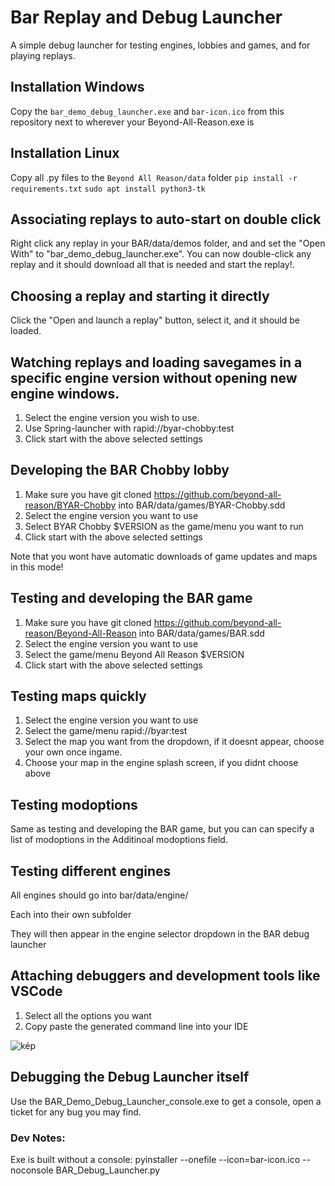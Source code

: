 # Bar Replay and Debug Launcher
A simple debug launcher for testing engines, lobbies and games, and for playing replays. 

## Installation Windows
Copy the `bar_demo_debug_launcher.exe` and `bar-icon.ico` from this repository next to wherever your Beyond-All-Reason.exe is

## Installation Linux
Copy all .py files to the `Beyond All Reason/data` folder 
`pip install -r requirements.txt`
`sudo apt install python3-tk`

## Associating replays to auto-start on double click

Right click any replay in your BAR/data/demos folder, and and set the "Open With" to "bar_demo_debug_launcher.exe". You can now double-click any replay and it should download all that is needed and start the replay!.

## Choosing a replay and starting it directly

Click the "Open and launch a replay" button, select it, and it should be loaded. 

## Watching replays and loading savegames in a specific engine version without opening new engine windows. 

1. Select the engine version you wish to use.
2. Use Spring-launcher with rapid://byar-chobby:test
3. Click start with the above selected settings 

## Developing the BAR Chobby lobby

1. Make sure you have git cloned https://github.com/beyond-all-reason/BYAR-Chobby into BAR/data/games/BYAR-Chobby.sdd
2. Select the engine version you want to use
3. Select BYAR Chobby $VERSION as the game/menu you want to run
4. Click start with the above selected settings 

Note that you wont have automatic downloads of game updates and maps in this mode!

## Testing and developing the BAR game

1. Make sure you have git cloned https://github.com/beyond-all-reason/Beyond-All-Reason into BAR/data/games/BAR.sdd
2. Select the engine version you want to use
3. Select the game/menu Beyond All Reason $VERSION
4. Click start with the above selected settings 

## Testing maps quickly

1. Select the engine version you want to use
2. Select the game/menu rapid://byar:test
4. Select the map you want from the dropdown, if it doesnt appear, choose your own once ingame. 
5. Choose your map in the engine splash screen, if you didnt choose above

## Testing modoptions

Same as testing and developing the BAR game, but you can can specify a list of modoptions in the Additinoal modoptions field. 

## Testing different engines
All engines should go into bar/data/engine/  

Each into their own subfolder

They will then appear in the engine selector dropdown in the BAR debug launcher

## Attaching debuggers and development tools like VSCode

1. Select all the options you want
2. Copy paste the generated command line into your IDE

![kép](https://user-images.githubusercontent.com/109391/198118232-67bb8956-d976-4c88-9ade-da48e1a735e7.png)

## Debugging the Debug Launcher itself

Use the BAR_Demo_Debug_Launcher_console.exe to get a console, open a ticket for any bug you may find. 

### Dev Notes:

Exe is built without a console:
pyinstaller --onefile --icon=bar-icon.ico --noconsole BAR_Debug_Launcher.py
